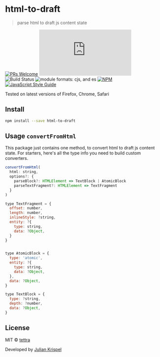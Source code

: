 # html-to-draft

> parse html to draft js content state

[![PRs Welcome](https://img.shields.io/badge/PRs-welcome-brightgreen.svg?style=flat-square)](http://makeapullrequest.com)
![GitHub code size in bytes](http://img.badgesize.io/https://unpkg.com/html-to-draft/dist/index.js?label=size&style=flat-square)
![Build Status](https://travis-ci.org/tettra/html-to-draft.svg?branch=master)
![module formats: cjs, and es](https://img.shields.io/badge/module%20formats-umd%2C%20cjs%2C%20es-green.svg?style=flat-square)
[![NPM](https://img.shields.io/npm/v/html-to-draft.svg)](https://www.npmjs.com/package/html-to-draft)
[![JavaScript Style Guide](https://img.shields.io/badge/code_style-standard-brightgreen.svg)](https://standardjs.com)

Tested on latest versions of Firefox, Chrome, Safari

## Install

```bash
npm install --save html-to-draft
```

## Usage `convertFromHtml`

This package just contains one method, to convert html to draft js content state. For starters, here's all the type info you need to build custom converters.

```js
convertFromHtml(
  html: string,
  options?: {
    parseBlock?: HTMLElement => TextBlock | AtomicBlock
    parseTextFragment?: HTMLElement => TextFragment
  }
)

type TextFragment = {
  offset: number,
  length: number,
  inlineStyle: ?string,
  entity: ?{
    type: string,
    data: ?Object,
  }
}


type AtomicBlock = {
  type: 'atomic',
  entity: ?{
    type: string,
    data: ?Object,
  },
  data: ?Object,
}

type TextBlock = {
  type: ?string,
  depth: ?number,
  data: ?Object,
}
```

## License

MIT © [tettra](https://github.com/tettra)

Developed by [Julian Krispel](https://reactrocket.com)
